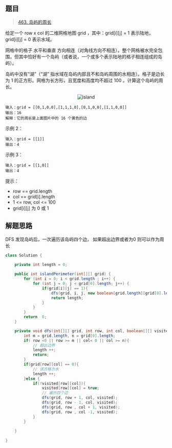 ## 题目

> [463. 岛屿的周长](https://leetcode-cn.com/problems/island-perimeter/)

给定一个 row x col 的二维网格地图 grid ，其中：grid[i][j] = 1 表示陆地， grid[i][j] = 0 表示水域。

网格中的格子 水平和垂直 方向相连（对角线方向不相连）。整个网格被水完全包围，但其中恰好有一个岛屿（或者说，一个或多个表示陆地的格子相连组成的岛屿）。

岛屿中没有“湖”（“湖” 指水域在岛屿内部且不和岛屿周围的水相连）。格子是边长为 1 的正方形。网格为长方形，且宽度和高度均不超过 100 。计算这个岛屿的周长。

<center><img src="https://ning-wang.oss-cn-beijing.aliyuncs.com/blog-imags/island.png" alt="island"  /></center>

```
输入：grid = [[0,1,0,0],[1,1,1,0],[0,1,0,0],[1,1,0,0]]
输出：16
解释：它的周长是上面图片中的 16 个黄色的边

```

示例 2：

```
输入：grid = [[1]]
输出：4
```


示例 3：

```
输入：grid = [[1,0]]
输出：4
```

提示：

* row == grid.length
* col == grid[i].length
* 1 <= row, col <= 100
* grid[i][j] 为 0 或 1

## 解题思路

DFS 发现岛屿后，一次遍历该岛屿四个边， 如果超出边界或者为0 则可以作为周长

```java
class Solution {
    
    private int length = 0;

    public int islandPerimeter(int[][] grid) {
        for (int i = 0; i < grid.length ; i++) {
            for (int j = 0; j < grid[0].length; j++) {
                if(grid[i][j] == 1){
                    dfs(grid, i, j, new boolean[grid.length][grid[0].length]);
                    return length;
                }
            }
        }
        return  0;
    }

    private void dfs(int[][] grid, int row, int col, boolean[][] visited){
        int m = grid.length, n = grid[0].length;
        if( row <0 || row >= m || col< 0 || col >= n){
            // 超出边界
            length ++;
            return;
        }
        if(grid[row][col] == 0){
            // 该方格为水
            length ++;
        }else {
            if(!visited[row][col]){
                visited[row][col] = true;
                // 遍历四个边
                dfs(grid, row + 1, col, visited);
                dfs(grid, row - 1, col, visited);
                dfs(grid, row , col + 1, visited);
                dfs(grid, row , col -1, visited);
            }
        }
        
    }
   
}
```



